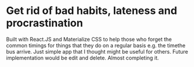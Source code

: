 # Get rid of bad habits, lateness and procrastination
Built with React.JS and Materialize CSS to help those who forget the common timings for things that they do on a regular basis e.g. the timethe bus arrive. Just simple app that I thought might be useful for others. Future implementation would be edit and delete. Almost completing it.

